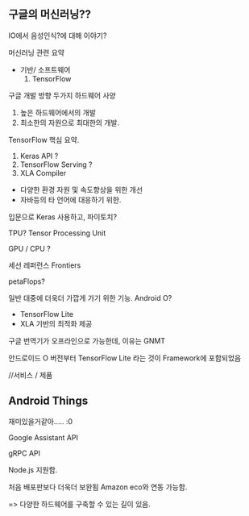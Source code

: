 ## 구글의 머신러닝??

IO에서 음성인식?에 대해 이야기?

머신러닝 관련 요약
- 기반/ 소프트웨어
  1. TensorFlow

구글 개발 방향
  두가지 하드웨어 사양
  1. 높은 하드웨어에서의 개발
  2. 최소한의 자원으로 최대한의 개발.

TensorFlow 핵심 요약.
1. Keras API ?
2. TensorFlow Serving ?
3. XLA Compiler
 - 다양한 환경 자원 및 속도향상을 위한 개선
 - 자바등의 타 언어에 대응하기 위한.

입문으로 Keras 사용하고, 파이토치?

TPU?
Tensor Processing Unit

GPU / CPU ?

세선 레퍼런스 Frontiers

petaFlops?

일반 대중에 더욱더 가깝게 가기 위한 기능.
Android O?
 - TensorFlow Lite
 - XLA 기반의 최적화 제공

구글 번역기가 오프라인으로 가능한데, 이유는 GNMT

안드로이드 O 버전부터
TensorFlow Lite 라는 것이 Framework에 포함되었음

//서비스 / 제품

## Android Things
재미있을거같아.....  :0

Google Assistant API

gRPC API

Node.js 지원함.

처음 배포판보다 더욱더 보완됨
Amazon eco와 연동 가능함.

=> 다양한 하드웨어를 구축할 수 있는 길이 있음.
